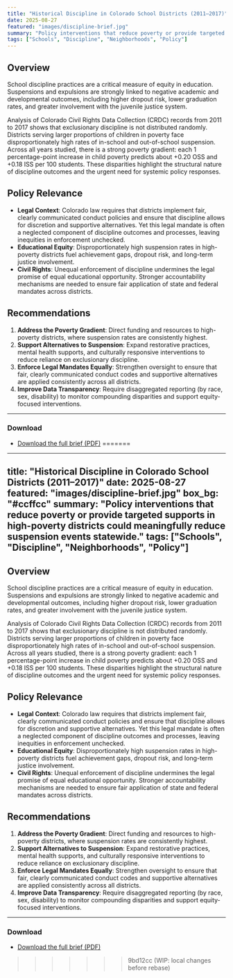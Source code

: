 ```yaml
---
title: "Historical Discipline in Colorado School Districts (2011–2017)"
date: 2025-08-27
featured: "images/discipline-brief.jpg"
summary: "Policy interventions that reduce poverty or provide targeted supports in high-poverty districts could meaningfully reduce suspension events statewide."
tags: ["Schools", "Discipline", "Neighborhoods", "Policy"]
---
```


## Overview
School discipline practices are a critical measure of equity in education. Suspensions and expulsions are strongly linked to negative academic and developmental outcomes, including higher dropout risk, lower graduation rates, and greater involvement with the juvenile justice system.  

Analysis of Colorado Civil Rights Data Collection (CRDC) records from 2011 to 2017 shows that exclusionary discipline is not distributed randomly. Districts serving larger proportions of children in poverty face disproportionately high rates of in-school and out-of-school suspension. Across all years studied, there is a strong poverty gradient: each 1 percentage-point increase in child poverty predicts about +0.20 OSS and +0.18 ISS per 100 students. These disparities highlight the structural nature of discipline outcomes and the urgent need for systemic policy responses.  

## Policy Relevance
- **Legal Context**: Colorado law requires that districts implement fair, clearly communicated conduct policies and ensure that discipline allows for discretion and supportive alternatives. Yet this legal mandate is often a neglected component of discipline outcomes and processes, leaving inequities in enforcement unchecked.  
- **Educational Equity**: Disproportionately high suspension rates in high-poverty districts fuel achievement gaps, dropout risk, and long-term justice involvement.  
- **Civil Rights**: Unequal enforcement of discipline undermines the legal promise of equal educational opportunity. Stronger accountability mechanisms are needed to ensure fair application of state and federal mandates across districts.  

## Recommendations
1. **Address the Poverty Gradient**: Direct funding and resources to high-poverty districts, where suspension rates are consistently highest.  
2. **Support Alternatives to Suspension**: Expand restorative practices, mental health supports, and culturally responsive interventions to reduce reliance on exclusionary discipline.  
3. **Enforce Legal Mandates Equally**: Strengthen oversight to ensure that fair, clearly communicated conduct codes and supportive alternatives are applied consistently across all districts.  
4. **Improve Data Transparency**: Require disaggregated reporting (by race, sex, disability) to monitor compounding disparities and support equity-focused interventions.  

---

### Download
- <a href="Policy-brief-002-discipline.pdf" download>Download the full brief (PDF)</a>
=======
---
title: "Historical Discipline in Colorado School Districts (2011–2017)"
date: 2025-08-27
featured: "images/discipline-brief.jpg"
box_bg: "#ccffcc"
summary: "Policy interventions that reduce poverty or provide targeted supports in high-poverty districts could meaningfully reduce suspension events statewide."
tags: ["Schools", "Discipline", "Neighborhoods", "Policy"]
---

## Overview
School discipline practices are a critical measure of equity in education. Suspensions and expulsions are strongly linked to negative academic and developmental outcomes, including higher dropout risk, lower graduation rates, and greater involvement with the juvenile justice system.  

Analysis of Colorado Civil Rights Data Collection (CRDC) records from 2011 to 2017 shows that exclusionary discipline is not distributed randomly. Districts serving larger proportions of children in poverty face disproportionately high rates of in-school and out-of-school suspension. Across all years studied, there is a strong poverty gradient: each 1 percentage-point increase in child poverty predicts about +0.20 OSS and +0.18 ISS per 100 students. These disparities highlight the structural nature of discipline outcomes and the urgent need for systemic policy responses.  

## Policy Relevance
- **Legal Context**: Colorado law requires that districts implement fair, clearly communicated conduct policies and ensure that discipline allows for discretion and supportive alternatives. Yet this legal mandate is often a neglected component of discipline outcomes and processes, leaving inequities in enforcement unchecked.  
- **Educational Equity**: Disproportionately high suspension rates in high-poverty districts fuel achievement gaps, dropout risk, and long-term justice involvement.  
- **Civil Rights**: Unequal enforcement of discipline undermines the legal promise of equal educational opportunity. Stronger accountability mechanisms are needed to ensure fair application of state and federal mandates across districts.  

## Recommendations
1. **Address the Poverty Gradient**: Direct funding and resources to high-poverty districts, where suspension rates are consistently highest.  
2. **Support Alternatives to Suspension**: Expand restorative practices, mental health supports, and culturally responsive interventions to reduce reliance on exclusionary discipline.  
3. **Enforce Legal Mandates Equally**: Strengthen oversight to ensure that fair, clearly communicated conduct codes and supportive alternatives are applied consistently across all districts.  
4. **Improve Data Transparency**: Require disaggregated reporting (by race, sex, disability) to monitor compounding disparities and support equity-focused interventions.  

---

### Download
- <a href="Policy-brief-002-discipline.pdf" download>Download the full brief (PDF)</a>
>>>>>>> 9bd12cc (WIP: local changes before rebase)
